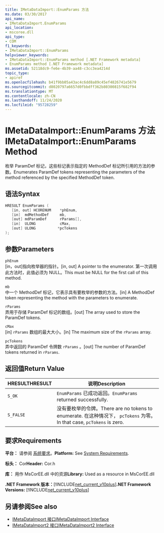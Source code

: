 ```yaml
---
title: IMetaDataImport::EnumParams 方法
ms.date: 03/30/2017
api_name:
- IMetaDataImport.EnumParams
api_location:
- mscoree.dll
api_type:
- COM
f1_keywords:
- IMetaDataImport::EnumParams
helpviewer_keywords:
- IMetaDataImport::EnumParams method [.NET Framework metadata]
- EnumParams method [.NET Framework metadata]
ms.assetid: 52118dc9-fe6e-4b39-aa48-c3cc3ea4214d
topic_type:
- apiref
ms.openlocfilehash: b41f9bb05a43ac4c6dd8a89c45ef4826741e5679
ms.sourcegitcommit: d8020797a6657d0fbbdff362b80300815f682f94
ms.translationtype: MT
ms.contentlocale: zh-CN
ms.lasthandoff: 11/24/2020
ms.locfileid: "95728259"
---
```

# <a name="imetadataimportenumparams-method"></a><span data-ttu-id="666b8-102">IMetaDataImport::EnumParams 方法</span><span class="sxs-lookup"><span data-stu-id="666b8-102">IMetaDataImport::EnumParams Method</span></span>

<span data-ttu-id="666b8-103">枚举 ParamDef 标记，这些标记表示指定的 MethodDef 标记所引用的方法的参数。</span><span class="sxs-lookup"><span data-stu-id="666b8-103">Enumerates ParamDef tokens representing the parameters of the method referenced by the specified MethodDef token.</span></span>  
  
## <a name="syntax"></a><span data-ttu-id="666b8-104">语法</span><span class="sxs-lookup"><span data-stu-id="666b8-104">Syntax</span></span>  
  
```cpp  
HRESULT EnumParams (  
   [in, out] HCORENUM    *phEnum,  
   [in]  mdMethodDef     mb,  
   [out] mdParamDef      rParams[],  
   [in]  ULONG           cMax,  
   [out] ULONG          *pcTokens  
);  
```  
  
## <a name="parameters"></a><span data-ttu-id="666b8-105">参数</span><span class="sxs-lookup"><span data-stu-id="666b8-105">Parameters</span></span>  

 `phEnum`  
 <span data-ttu-id="666b8-106">[in，out]指向枚举器的指针。</span><span class="sxs-lookup"><span data-stu-id="666b8-106">[in, out] A pointer to the enumerator.</span></span> <span data-ttu-id="666b8-107">第一次调用此方法时，此值必须为 NULL。</span><span class="sxs-lookup"><span data-stu-id="666b8-107">This must be NULL for the first call of this method.</span></span>  
  
 `mb`  
 <span data-ttu-id="666b8-108">中一个 MethodDef 标记，它表示具有要枚举的参数的方法。</span><span class="sxs-lookup"><span data-stu-id="666b8-108">[in] A MethodDef token representing the method with the parameters to enumerate.</span></span>  
  
 `rParams`  
 <span data-ttu-id="666b8-109">弄用于存储 ParamDef 标记的数组。</span><span class="sxs-lookup"><span data-stu-id="666b8-109">[out] The array used to store the ParamDef tokens.</span></span>  
  
 `cMax`  
 <span data-ttu-id="666b8-110">[in] `rParams` 数组的最大大小。</span><span class="sxs-lookup"><span data-stu-id="666b8-110">[in] The maximum size of the `rParams` array.</span></span>  
  
 `pcTokens`  
 <span data-ttu-id="666b8-111">弄中返回的 ParamDef 令牌数 `rParams` 。</span><span class="sxs-lookup"><span data-stu-id="666b8-111">[out] The number of ParamDef tokens returned in `rParams`.</span></span>  
  
## <a name="return-value"></a><span data-ttu-id="666b8-112">返回值</span><span class="sxs-lookup"><span data-stu-id="666b8-112">Return Value</span></span>  
  
|<span data-ttu-id="666b8-113">HRESULT</span><span class="sxs-lookup"><span data-stu-id="666b8-113">HRESULT</span></span>|<span data-ttu-id="666b8-114">说明</span><span class="sxs-lookup"><span data-stu-id="666b8-114">Description</span></span>|  
|-------------|-----------------|  
|`S_OK`|<span data-ttu-id="666b8-115">`EnumParams` 已成功返回。</span><span class="sxs-lookup"><span data-stu-id="666b8-115">`EnumParams` returned successfully.</span></span>|  
|`S_FALSE`|<span data-ttu-id="666b8-116">没有要枚举的令牌。</span><span class="sxs-lookup"><span data-stu-id="666b8-116">There are no tokens to enumerate.</span></span> <span data-ttu-id="666b8-117">在这种情况下， `pcTokens` 为零。</span><span class="sxs-lookup"><span data-stu-id="666b8-117">In that case, `pcTokens` is zero.</span></span>|  
  
## <a name="requirements"></a><span data-ttu-id="666b8-118">要求</span><span class="sxs-lookup"><span data-stu-id="666b8-118">Requirements</span></span>  

 <span data-ttu-id="666b8-119">**平台：** 请参阅 [系统要求](../../get-started/system-requirements.md)。</span><span class="sxs-lookup"><span data-stu-id="666b8-119">**Platform:** See [System Requirements](../../get-started/system-requirements.md).</span></span>  
  
 <span data-ttu-id="666b8-120">**标头：** Cor</span><span class="sxs-lookup"><span data-stu-id="666b8-120">**Header:** Cor.h</span></span>  
  
 <span data-ttu-id="666b8-121">**库：** 用作 MsCorEE.dll 中的资源</span><span class="sxs-lookup"><span data-stu-id="666b8-121">**Library:** Used as a resource in MsCorEE.dll</span></span>  
  
 <span data-ttu-id="666b8-122">**.NET Framework 版本：**[!INCLUDE[net_current_v10plus](../../../../includes/net-current-v10plus-md.md)]</span><span class="sxs-lookup"><span data-stu-id="666b8-122">**.NET Framework Versions:** [!INCLUDE[net_current_v10plus](../../../../includes/net-current-v10plus-md.md)]</span></span>  
  
## <a name="see-also"></a><span data-ttu-id="666b8-123">另请参阅</span><span class="sxs-lookup"><span data-stu-id="666b8-123">See also</span></span>

- [<span data-ttu-id="666b8-124">IMetaDataImport 接口</span><span class="sxs-lookup"><span data-stu-id="666b8-124">IMetaDataImport Interface</span></span>](imetadataimport-interface.md)
- [<span data-ttu-id="666b8-125">IMetaDataImport2 接口</span><span class="sxs-lookup"><span data-stu-id="666b8-125">IMetaDataImport2 Interface</span></span>](imetadataimport2-interface.md)
